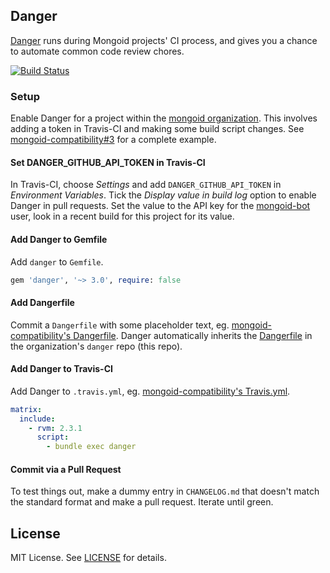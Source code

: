 ## Danger

[Danger](http://danger.systems) runs during Mongoid projects' CI process, and gives you a chance to automate common code review chores.

[![Build Status](https://travis-ci.org/mongoid/danger.svg?branch=master)](https://travis-ci.org/mongoid/danger)

### Setup

Enable Danger for a project within the [mongoid organization](https://github.com/mongoid). This involves adding a token in Travis-CI and making some build script changes. See [mongoid-compatibility#3](https://github.com/mongoid/mongoid-compatibility/pull/3) for a complete example.

#### Set DANGER_GITHUB_API_TOKEN in Travis-CI

In Travis-CI, choose _Settings_ and add `DANGER_GITHUB_API_TOKEN` in _Environment Variables_. Tick the _Display value in build log_ option to enable Danger in pull requests. Set the value to the API key for the [mongoid-bot](https://github.com/mongoid-bot) user, look in a recent build for this project for its value.

#### Add Danger to Gemfile

Add `danger` to `Gemfile`.

```ruby
gem 'danger', '~> 3.0', require: false
```

#### Add Dangerfile

Commit a `Dangerfile` with some placeholder text, eg. [mongoid-compatibility's Dangerfile](https://github.com/mongoid/mongoid-compatibility/blob/master/Dangerfile). Danger automatically inherits the [Dangerfile](Dangerfile) in the organization's `danger` repo (this repo).

#### Add Danger to Travis-CI

Add Danger to `.travis.yml`, eg. [mongoid-compatibility's Travis.yml](https://github.com/mongoid/mongoid-compatibility/blob/master/.travis.yml).

```yaml
matrix:
  include:
    - rvm: 2.3.1
      script:
        - bundle exec danger
```

#### Commit via a Pull Request

To test things out, make a dummy entry in `CHANGELOG.md` that doesn't match the standard format and make a pull request. Iterate until green.

## License

MIT License. See [LICENSE](LICENSE) for details.

